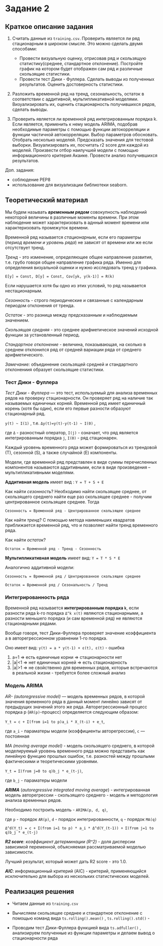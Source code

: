 Задание 2
======================
Краткое описание задания
---------------
1. Считать данные из `training.csv`. Проверить является ли ряд стационарным в широком смысле.
      Это можно сделать двумя способами:
      * Провести визуальную оценку, отрисовав ряд и скользящую статистику(среднее, стандартное отклонение). Постройте график на котором будет отображен сам ряд и различные скользящие статистики.
      * Провести тест Дики - Фуллера.
 Сделать выводы из полученных результатов. Оценить достоверность статистики.

2. Разложить временной ряд на тренд, сезональность, остаток в соответствии с аддитивной, мультипликативной моделями. Визуализировать их, оценить стационарность получившихся рядов, сделать выводы.

3. Проверить является ли временной ряд интегрированным порядка k. Если является, применить к нему модель ARIMA, подобрав необходимые параметры с помощью функции автокорреляции и функции частичной автокорреляции. Выбор параметров обосновать. Отобрать несколько моделей. Предсказать значения для тестовой выборки. Визуализировать их, посчитать r2 score для каждой из моделей. Произвести отбор наилучшей модели с помощью информационного критерия Акаике. Провести анализ получившихся результатов.

Доп. задания:
* соблюдение PEP8
* использование для визуализации библиотеки seaborn.

Теоретический материал
------------------------
Мы будем называть ***временным рядом*** совокупность наблюдений некоторой величины в различные моменты времени. При этом наблюдение может характеризовать в аднный момент времени или характеризовать промежуток времени.

Временной ряд называется *стационарным*, если его параметры (*период времени и уровень ряда*) не зависят от времени или же если отсутствует тренд. 

*Тренд* - это изменение, определяющее общее направление развития, т.е. грубо говоря общее направление графика ряда. Именно для определения визуальной оценки и нужно исследовать тренд у графика.

`E[y] = Const, D[y] = Const, Cov[yk, y(k-1)] = R(k)`

Если нарушается хотя бы одно из этих условий, то ряд называется нестационарным.

*Сезонность* - строго периодические и связанные с календарным периодом отклонения от трендa.

*Остаток* - это разница между предсказанным и наблюдаемым значением.

*Скользящая средняя* - это среднее арифметическое значений исходной функции за установленный период.

*Стандартное отклонение* - величина, показывающая, на сколько в среднем отклонился ряд от средней вариации ряда от среднего арифметического. 

*Замечание:* объединение cкользящей средней и стандартного отклонениия образует скользящие статистики.

### Тест Дики - Фуллера 

*Тест Дики - Фуллера* — это тест, используемый для анализа временных рядов на проверку стационарности.  Он проверяет ряд на наличие так называемых единичных корней. Временной ряд имеет единичный корень (хотя бы один), если его первые разности образуют стационарный ряд.

`y(t) ~ I(1)` , т.е. `Δy(t)=y(t)-y(t-1) ~ I(0)` ,

где `Δ` - разностный оператор, `I(j)` - означает, что ряд является интегрированным порядка `j`,
`I(0)` - ряд стационарен.

Каждый уровень временного ряда может формироваться из трендовой (Т), сезонной (S), а также случайной (E) компоненты.

Модели, где временной ряд представлен в виде суммы перечисленных компонентов называются аддитивными, если в виде произведения – мультипликативными моделями.

**Аддитивная модель** имеет вид : `Y = T + S + E`

Как найти *сезонность*? Необходимо найти скользящее среднее, от скользящего среднего найти еще раз скользящее среднее - получим центрированное скользящее среднее. Тогда

`Сезонность = Временной ряд - Центрированное скользящее среднее`

Как найти *тренд*? С помощью метода наименьших квадратов приближается временной ряд, что и позволяет найти тренд временного ряда.

Как найти *остаток*?

`Остаток = Временной ряд - Тренд - Сезонность`

**Мультипликативная модель** имеет вид: `Y = T * S * E`

Аналогично аддитивной модели:

`Сезонность = Временной ряд / Центрированное скользящее среднее`

`Остаток = Временной ряд / Сезональность / Тренд`


### Интегрированность ряда

Временной ряд называется **интегрированным порядка `k`**, если разности ряда k-го порядка `Δ^k x(t)` являются стационарными,
а разности меньшего порядка (и сам временной ряд) не являются стационарными рядами.

Вообще говоря, тест Дики-Фуллера проверяет значение коэффициента a в авторегрессионном уравнении 1-го порядка.

Оно имеет вид: `y(t) = a * y(t-1) + ε(t), ε(t)` - ошибка

   1. a=1 => есть единичные корни => стационарности нет
   2. |a|<1 => нет единичных корней => есть стационарность
   3. |a|>1 => не свойственно для временных рядов, которые встречаются в реальной жизни - требуется более сложный анализ
   
 
### Модель ARIMA

*AR- (autoregressive model)* — модель временных рядов, в которой значения временного ряда в данный момент линейно зависят от предыдущих значений этого же ряда. Авторегрессионный процесс порядка p (`AR(p)`-процесс) определяется следующим образом:
 
`Y_t = c + Σ(from i=1 to p)a_i * X_(t-i) + e_t`, 

где `a_i` - параматеры модели (коэффициенты авторегрессии), `c` — постоянная

*MA (moving average model)* - модель скользящего среднего, в которой моделируемый уровень временного ряда можно представить как линейную функцию прошлых ошибок, т.е. разностей между прошлыми фактическими и теоретическими уровнями.

`Y_t = Σ(from j=0 to q)b_j * e_(t-j)`, 

где `b_j` - параматеры модели



***ARIMA*** (*autoregressive integrated moving average*) - интегрированная модель авторегрессии - скользящего среднего - модель и методология анализа временных рядов.

Необходимо построить модель - `ARIMA(p, d, q)`,

где `p` - порядок `AR(p)`, `d` - порядок интегрированности, `q` - порядок `MA(q)`

`Δ^d(Y_t) = c + Σ(from i=1 to p) * a_i * Δ^d(Y_(t-1)) + Σ(from j=1 to q)b_j * e_(t-j)`

***R2 score***: *коэффициент детерминации (R^2)* - доля дисперсии зависимой переменной, объясняемая рассматриваемой моделью зависимости.

Лучший результат, который может дать R2 score - это 1.0.

***AIC***: информационный критерий (AIC) - критерий, применяющийся исключительно для выбора из нескольких статистических моделей. 

Реализация решения
--------------------
* Читаем данные из `training.csv`

* Вычисляем скользящее среднее и стандартное отклонение с помощью команд вида `ts.rolling().mean()` , `ts.rolling().std()` - 

* Проводим тест Дики-Фуллера функцией вида `ts.adfuller()` , анализируем полученные из функции параметры и делаем вывод о стационарности ряда





